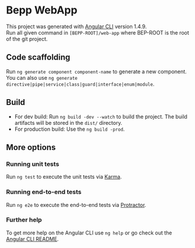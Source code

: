 # Bepp WebApp

This project was generated with [Angular CLI](https://github.com/angular/angular-cli) version 1.4.9.  
Run all given command in `[BEPP-ROOT]/web-app` where BEP-ROOT is the root of the git project.

## Code scaffolding

Run `ng generate component component-name` to generate a new component. You can also use `ng generate directive|pipe|service|class|guard|interface|enum|module`.

## Build

* For dev build: Run `ng build -dev --watch` to build the project. The build artifacts will be stored in the `dist/` directory.
* For production build: Use the `ng build -prod`.

## More options
### Running unit tests

Run `ng test` to execute the unit tests via [Karma](https://karma-runner.github.io).

### Running end-to-end tests

Run `ng e2e` to execute the end-to-end tests via [Protractor](http://www.protractortest.org/).

### Further help

To get more help on the Angular CLI use `ng help` or go check out the [Angular CLI README](https://github.com/angular/angular-cli/blob/master/README.md).
